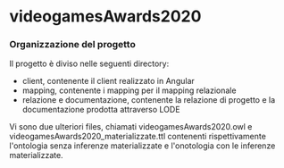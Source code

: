 # videogamesAwards2020
### Organizzazione del progetto
Il progetto è diviso nelle seguenti directory:
* client, contenente il client realizzato in Angular
* mapping, contenente i mapping per il mapping relazionale
* relazione e documentazione, contenente la relazione di progetto e la documentazione prodotta attraverso LODE

Vi sono due ulteriori files, chiamati videogamesAwards2020.owl e videogamesAwards2020_materializzate.ttl contenenti rispettivamente l'ontologia senza inferenze materializzate
e l'onotologia con le inferenze materializzate.

